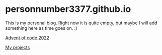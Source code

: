 # personnumber3377.github.io

This is my personal blog. Right now it is quite empty, but maybe I will add something here as time goes on. :)


[Advent of code 2022](/adventofcode2022/index.html)

[My projects](/projects/index.html)





